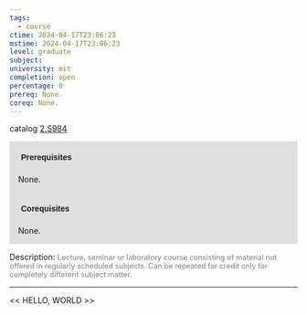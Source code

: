 ```yaml
---
tags:
  - course
ctime: 2024-04-17T23:06:23
mstime: 2024-04-17T23:06:23
level: graduate
subject: 
university: mit
completion: open
percentage: 0
prereq: None.
coreq: None.
---
```


catalog [2.S984](http://student.mit.edu/catalog/m2c.html#2.S984)

<span style="display: block; padding: 15px; background-color: rgb(100, 100, 100, 0.2);"><font id="m_prereq1995_0" style="display: block; font-family: Arial, sans-serif; font-weight: bold; padding: 5px">Prerequisites</font><br><span id="prereq1995_0">None.</span></span>
<span style="display: block; padding: 15px; background-color: rgb(100, 100, 100, 0.2);"><font id="m_coreq1995_0" style="display: block; font-family: Arial, sans-serif; font-weight: bold; padding: 5px">Corequisites</font><br><span id="coreq1995_0">None.</span></span>

<font style="">Description:</font>
<font style="color: grey; font-size: 0.8rem;">Lecture, seminar or laboratory course consisting of material not offered in regularly scheduled subjects. Can be repeated for credit only for completely different subject matter.</font>



---

<< HELLO, WORLD >>
